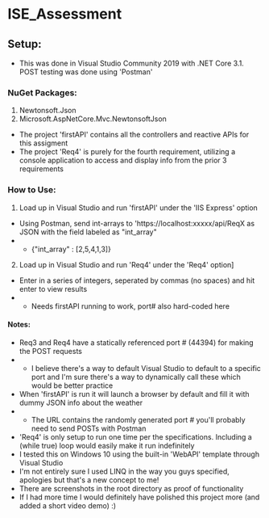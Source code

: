 # ISE_Assessment

## Setup:
* This was done in Visual Studio Community 2019 with .NET Core 3.1. POST testing was done using 'Postman'

### NuGet Packages:
1. Newtonsoft.Json
2. Microsoft.AspNetCore.Mvc.NewtonsoftJson

* The project 'firstAPI' contains all the controllers and reactive APIs for this assigment
* The project 'Req4' is purely for the fourth requirement, utilizing a console application to access and display info from the prior 3 requirements

### How to Use:
1. Load up in Visual Studio and run 'firstAPI' under the 'IIS Express' option
* Using Postman, send int-arrays to 'https://localhost:xxxxx/api/ReqX as JSON with the field labeled as "int_array"
* * {"int_array" : [2,5,4,1,3]}
2. Load up in Visual Studio and run 'Req4' under the 'Req4' option]
* Enter in a series of integers, seperated by commas (no spaces) and hit enter to view results
* * Needs firstAPI running to work, port# also hard-coded here

#### Notes:
* Req3 and Req4 have a statically referenced port # (44394) for making the POST requests
* * I believe there's a way to default Visual Studio to default to a specific port and I'm sure there's a way to dynamically call these which would be better practice
* When 'firstAPI' is run it will launch a browser by default and fill it with dummy JSON info about the weather
* * The URL contains the randomly generated port # you'll probably need to send POSTs with Postman
* 'Req4' is only setup to run one time per the specifications. Including a (while true) loop would easily make it run indefinitely
* I tested this on Windows 10 using the built-in 'WebAPI' template through Visual Studio
* I'm not entirely sure I used LINQ in the way you guys specified, apologies but that's a new concept to me!
* There are screenshots in the root directory as proof of functionality
* If I had more time I would definitely have polished this project more (and added a short video demo) :)
